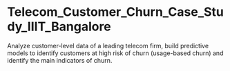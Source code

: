 # Telecom_Customer_Churn_Case_Study_IIIT_Bangalore
Analyze customer-level data of a leading telecom firm, build predictive models to identify customers at high risk of churn (usage-based churn) and identify the main indicators of churn.
